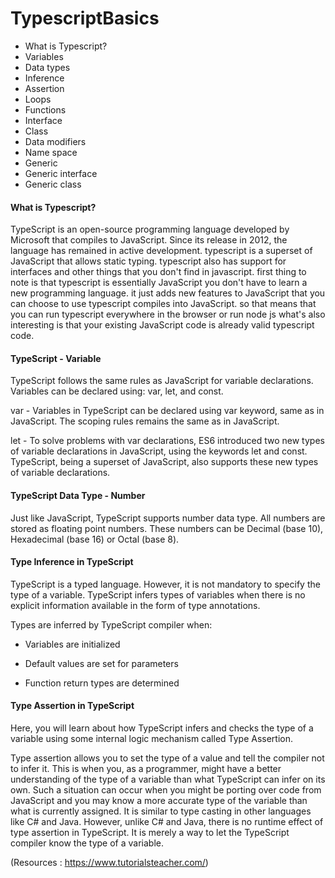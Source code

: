 # TypescriptBasics

* What is Typescript?
* Variables 
* Data types
* Inference 
* Assertion
* Loops
* Functions
* Interface
* Class
* Data modifiers
* Name space
* Generic
* Generic interface
* Generic class

#### What is Typescript?
TypeScript is an open-source programming language developed by Microsoft that compiles to JavaScript. Since its release in 2012, the language has remained in active development. typescript is a superset of JavaScript that allows static typing. typescript also has support for interfaces and other things that you don't find in javascript. first thing to note is that typescript is essentially JavaScript you don't have to learn a new programming language. it just adds new features to JavaScript that you can choose to use typescript compiles into JavaScript. so that means that you can run typescript everywhere in the browser or run node js what's also interesting is that your existing JavaScript code is already valid typescript code.

#### TypeScript - Variable
TypeScript follows the same rules as JavaScript for variable declarations. Variables can be declared using: var, let, and const.

var - 
Variables in TypeScript can be declared using var keyword, same as in JavaScript. The scoping rules remains the same as in JavaScript.

let - 
To solve problems with var declarations, ES6 introduced two new types of variable declarations in JavaScript, using the keywords let and const. TypeScript, being a superset of JavaScript, also supports these new types of variable declarations.

#### TypeScript Data Type - Number
Just like JavaScript, TypeScript supports number data type. All numbers are stored as floating point numbers. These numbers can be Decimal (base 10), Hexadecimal (base 16) or Octal (base 8).

#### Type Inference in TypeScript
TypeScript is a typed language. However, it is not mandatory to specify the type of a variable. TypeScript infers types of variables when there is no explicit information available in the form of type annotations.

Types are inferred by TypeScript compiler when:

* Variables are initialized

* Default values are set for parameters

* Function return types are determined

#### Type Assertion in TypeScript
Here, you will learn about how TypeScript infers and checks the type of a variable using some internal logic mechanism called Type Assertion.

Type assertion allows you to set the type of a value and tell the compiler not to infer it. This is when you, as a programmer, might have a better understanding of the type of a variable than what TypeScript can infer on its own. Such a situation can occur when you might be porting over code from JavaScript and you may know a more accurate type of the variable than what is currently assigned. It is similar to type casting in other languages like C# and Java. However, unlike C# and Java, there is no runtime effect of type assertion in TypeScript. It is merely a way to let the TypeScript compiler know the type of a variable.

(Resources : https://www.tutorialsteacher.com/)

